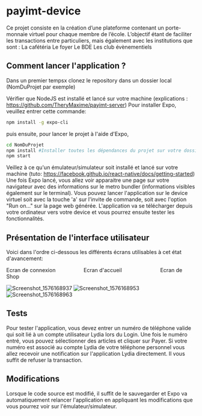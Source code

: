 # payimt-device
Ce projet consiste en la création d’une plateforme contenant un porte-monnaie virtuel pour chaque membre de l’école. L’objectif étant de faciliter les transactions entre particuliers, mais également avec les institutions que sont :  La cafétéria Le foyer Le BDE Les club évènementiels

## Comment lancer l'application ?

Dans un premier tempsx clonez le repository dans un dossier local (NomDuProjet par exemple)

Vérifier que NodeJS est installé et lancé sur votre machine (explications : https://github.com/TheryMaxime/payimt-server)
Pour installer Expo, veuillez entrer cette commande:

```bash
npm install -g expo-cli
```

puis ensuite, pour lancer le projet à l'aide d'Expo,

```bash
cd NomDuProjet
npm install #Installer toutes les dépendances du projet sur votre dossier local
npm start
```
Veillez à ce qu'un émulateur/simulateur soit installé et lancé sur votre machine (tuto: https://facebook.github.io/react-native/docs/getting-started)
Une fois Expo lancé, vous allez voir apparaitre une page sur votre navigateur avec des informations sur le metro bundler (informations visibles également sur le terminal).
Vous pouvez lancer l'application sur le device virtuel soit avec la touche 'a' sur l'invite de commande, soit avec l'option "Run on..." sur la page web générée.
L'application va se télécharger depuis votre ordinateur vers votre device et vous pourrez ensuite tester les fonctionnalités.

## Présentation de l'interface utilisateur

Voici dans l'ordre ci-dessous les différents écrans utilisables à cet état d'avancement:

Ecran de connexion&nbsp;&nbsp;&nbsp;&nbsp;&nbsp;&nbsp;&nbsp;&nbsp;&nbsp;&nbsp;&nbsp;&nbsp;&nbsp;&nbsp;&nbsp;&nbsp;&nbsp;&nbsp;&nbsp;Ecran d'accueil&nbsp;&nbsp;&nbsp;&nbsp;&nbsp;&nbsp;&nbsp;&nbsp;&nbsp;&nbsp;&nbsp;&nbsp;&nbsp;&nbsp;&nbsp;&nbsp;&nbsp;&nbsp;&nbsp;&nbsp;&nbsp;&nbsp;&nbsp;&nbsp;&nbsp;&nbsp;Ecran de Shop

![Screenshot_1576168937](https://user-images.githubusercontent.com/46679443/70732934-9fbb8800-1d09-11ea-922a-6aa75f704d91.png)
![Screenshot_1576168953](https://user-images.githubusercontent.com/46679443/70732940-a21de200-1d09-11ea-913b-07b5bb90b071.png)
![Screenshot_1576168963](https://user-images.githubusercontent.com/46679443/70732947-a4803c00-1d09-11ea-9083-6163f26b6778.png)

## Tests 

Pour tester l'application, vous devez entrer un numéro de téléphone valide qui soit lié à un compte utilisateur Lydia lors du Login. 
Une fois le numéro entré, vous pouvez sélectionner des articles et cliquer sur Payer. Si votre numéro est associé au compte Lydia de votre téléphone personnel vous allez recevoir une notification sur l'application Lydia directement. Il vous suffit de refuser la transaction.


## Modifications

Lorsque le code source est modifié, il suffit de le sauvegarder et Expo va automatiquement relancer l'application en appliquant les modifications que vous pourrez voir sur l'émulateur/simulateur.
